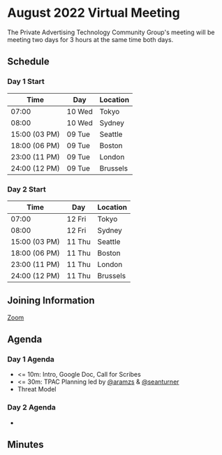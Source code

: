 # August 2022 Virtual Meeting

The Private Advertising Technology Community Group's meeting will be meeting two days for 3 hours at the same time both days.

## Schedule 

### Day 1 Start 

| Time          | Day    | Location      |
| ------------- | ------ | ------------- |
| 07:00         | 10 Wed | Tokyo         |
| 08:00         | 10 Wed | Sydney        |
| 15:00 (03 PM) | 09 Tue | Seattle       |
| 18:00 (06 PM) | 09 Tue | Boston        |
| 23:00 (11 PM) | 09 Tue | London        |
| 24:00 (12 PM) | 09 Tue | Brussels      |

### Day 2 Start 

| Time          | Day    | Location      |
| ------------- | ------ | ------------- |
| 07:00         | 12 Fri | Tokyo         |
| 08:00         | 12 Fri | Sydney        |
| 15:00 (03 PM) | 11 Thu | Seattle       |
| 18:00 (06 PM) | 11 Thu | Boston        |
| 23:00 (11 PM) | 11 Thu | London        |
| 24:00 (12 PM) | 11 Thu | Brussels      |

## Joining Information

[Zoom](https://mit.zoom.us/j/95356244879?pwd=NDBwZmxleTMwcHFpZG1MZW1tUXhVUT09)

## Agenda

### Day 1 Agenda

- <= 10m: Intro, Google Doc, Call for Scribes
- <= 30m: TPAC Planning led by [@aramzs](https://github.com/aramzs) & [@seanturner](https://github.com/seanturner)
- Threat Model
### Day 2 Agenda 

- 

## Minutes